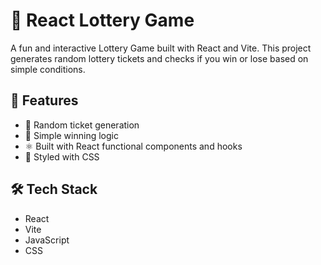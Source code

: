 # 🎲 React Lottery Game

A fun and interactive Lottery Game built with React and Vite. This project generates random lottery tickets and checks if you win or lose based on simple conditions.

## 🚀 Features

- 🎫 Random ticket generation
- 🧠 Simple winning logic
- ⚛️ Built with React functional components and hooks
- 💅 Styled with CSS

## 🛠️ Tech Stack

- React
- Vite
- JavaScript
- CSS


